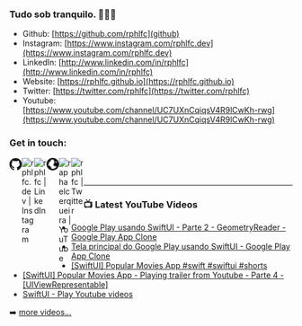### Tudo sob tranquilo. 🙅🏼‍♀️

- Github: [https://github.com/rphlfc](github)
- Instagram: [https://www.instagram.com/rphlfc.dev](https://www.instagram.com/rphlfc.dev)
- LinkedIn: [http://www.linkedin.com/in/rphlfc](http://www.linkedin.com/in/rphlfc)
- Website: [https://rphlfc.github.io](https://rphlfc.github.io)
- Twitter: [https://twitter.com/rphlfc](https://twitter.com/rphlfc)
- Youtube: [https://www.youtube.com/channel/UC7UXnCqiqsV4R9lCwKh-rwg](https://www.youtube.com/channel/UC7UXnCqiqsV4R9lCwKh-rwg)

### Get in touch:

[<img align="left" alt="rphlfc | GitHub" width="22px" src="https://raw.githubusercontent.com/github/explore/78df643247d429f6cc873026c0622819ad797942/topics/github/github.png" />][github]
[<img align="left" alt="rphlfc.dev | Instagram" width="22px" src="https://cdn.jsdelivr.net/npm/simple-icons@v3/icons/instagram.svg" />][instagram]
[<img align="left" alt="rphlfc | LinkedIn" width="22px" src="https://cdn.jsdelivr.net/npm/simple-icons@v3/icons/linkedin.svg" />][linkedin]
[<img align="left" alt="rphlfc.github.io" width="22px" src="https://raw.githubusercontent.com/iconic/open-iconic/master/svg/globe.svg" />][website]
[<img align="left" alt="raphaelcerqueira | YouTube" width="22px" src="https://cdn.jsdelivr.net/npm/simple-icons@v3/icons/youtube.svg" />][youtube]
[<img align="left" alt="rphlfc | Twitter" width="22px" src="https://cdn.jsdelivr.net/npm/simple-icons@v3/icons/twitter.svg" />][twitter]

<br/>
<br/>

---

### 📺 Latest YouTube Videos

<!-- YOUTUBE:START -->
- [Google Play usando SwiftUI - Parte 2 - GeometryReader - Google Play App Clone](https://www.youtube.com/watch?v=Gl6mBerNCIU)
- [Tela principal do Google Play usando SwiftUI - Google Play App Clone](https://www.youtube.com/watch?v=4U5t-IcXOMA)
- [[SwiftUI] Popular Movies App #swift #swiftui #shorts](https://www.youtube.com/watch?v=ksDGVUz0uCA)
- [[SwiftUI] Popular Movies App - Playing trailer from Youtube - Parte 4 - [UIViewRepresentable]](https://www.youtube.com/watch?v=Pqmp9RZFTwg)
- [SwiftUI - Play Youtube videos](https://www.youtube.com/watch?v=-HvO1ckt_j8)
<!-- YOUTUBE:END -->

➡️ [more videos...][youtube]

[github]: https://github.com/rphlfc
[instagram]: https://instagram.com/rphlfc.dev
[linkedin]: https://linkedin.com/in/rphlfc
[website]: https://rphlfc.github.io
[twitter]: https://twitter.com/rphlfc
[youtube]: https://youtube.com/raphaelcerqueira